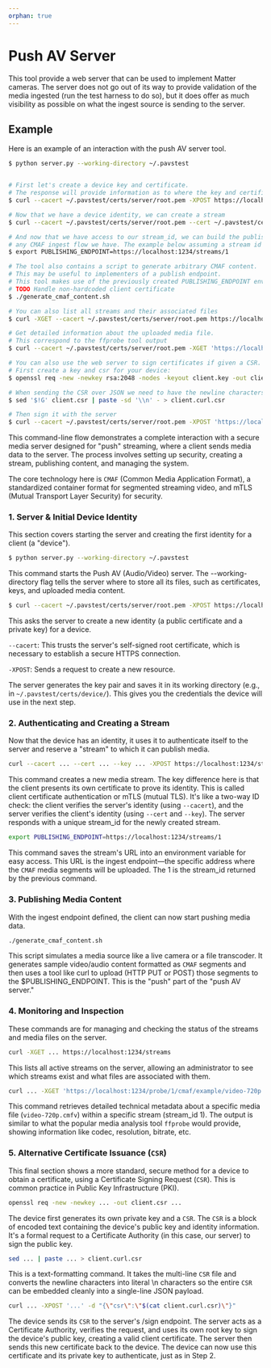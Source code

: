 ```yaml
---
orphan: true
---
```


# Push AV Server

This tool provide a web server that can be used to implement Matter cameras. The
server does not go out of its way to provide validation of the media ingested
(run the test harness to do so), but it does offer as much visibility as
possible on what the ingest source is sending to the server.

## Example

Here is an example of an interaction with the push AV server tool.

```sh
$ python server.py --working-directory ~/.pavstest


# First let's create a device key and certificate.
# The response will provide information as to where the key and certificate are located.
$ curl --cacert ~/.pavstest/certs/server/root.pem -XPOST https://localhost:1234/certs/dev/keypair

# Now that we have a device identity, we can create a stream
$ curl --cacert ~/.pavstest/certs/server/root.pem --cert ~/.pavstest/certs/device/dev.pem --key ~/.pavstest/certs/device/dev.key -XPOST https://localhost:1234/streams

# And now that we have access to our stream_id, we can build the publishing endpoint for
# any CMAF ingest flow we have. The example below assuming a stream id of "1".
$ export PUBLISHING_ENDPOINT=https://localhost:1234/streams/1

# The tool also contains a script to generate arbitrary CMAF content.
# This may be useful to implementers of a publish endpoint.
# This tool makes use of the previously created PUBLISHING_ENDPOINT environment variable.
# TODO Handle non-hardcoded client certificate
$ ./generate_cmaf_content.sh

# You can also list all streams and their associated files
$ curl -XGET --cacert ~/.pavstest/certs/server/root.pem https://localhost:1234/streams

# Get detailed information about the uploaded media file.
# This correspond to the ffprobe tool output
$ curl --cacert ~/.pavstest/certs/server/root.pem -XGET 'https://localhost:1234/probe/1/cmaf/example/video-720p.cmfv'

# You can also use the web server to sign certificates if given a CSR.
# First create a key and csr for your device:
$ openssl req -new -newkey rsa:2048 -nodes -keyout client.key -out client.csr -subj "/CN=test"

# When sending the CSR over JSON we need to have the newline characters be the literal \n.
$ sed '$!G' client.csr | paste -sd '\\n' - > client.curl.csr

# Then sign it with the server
$ curl --cacert ~/.pavstest/certs/server/root.pem -XPOST 'https://localhost:1234/certs/my-device/sign' -d "{\"csr\":\"$(cat client.curl.csr)\"}" --header "content-type: application/json"

```

This command-line flow demonstrates a complete interaction with a secure media
server designed for "push" streaming, where a client sends media data to the
server. The process involves setting up security, creating a stream, publishing
content, and managing the system.

The core technology here is `CMAF` (Common Media Application Format), a
standardized container format for segmented streaming video, and mTLS (Mutual
Transport Layer Security) for security.

### 1. Server & Initial Device Identity

This section covers starting the server and creating the first identity for a
client (a "device").

```sh
$ python server.py --working-directory ~/.pavstest
```

This command starts the Push AV (Audio/Video) server. The --working-directory
flag tells the server where to store all its files, such as certificates, keys,
and uploaded media content.

```sh
$ curl --cacert ~/.pavstest/certs/server/root.pem -XPOST https://localhost:1234/certs/dev/keypair
```

This asks the server to create a new identity (a public certificate and a
private key) for a device.

`--cacert`: This trusts the server's self-signed root certificate, which is
necessary to establish a secure HTTPS connection.

`-XPOST`: Sends a request to create a new resource.

The server generates the key pair and saves it in its working directory (e.g.,
in `~/.pavstest/certs/device/`). This gives you the credentials the device will
use in the next step.

### 2. Authenticating and Creating a Stream

Now that the device has an identity, it uses it to authenticate itself to the
server and reserve a "stream" to which it can publish media.

```sh
curl --cacert ... --cert ... --key ... -XPOST https://localhost:1234/streams
```

This command creates a new media stream. The key difference here is that the
client presents its own certificate to prove its identity. This is called client
certificate authentication or mTLS (mutual TLS). It's like a two-way ID check:
the client verifies the server's identity (using `--cacert`), and the server
verifies the client's identity (using `--cert` and `--key`). The server responds
with a unique stream_id for the newly created stream.

```sh
export PUBLISHING_ENDPOINT=https://localhost:1234/streams/1
```

This command saves the stream's URL into an environment variable for easy
access. This URL is the ingest endpoint—the specific address where the `CMAF`
media segments will be uploaded. The 1 is the stream_id returned by the previous
command.

### 3. Publishing Media Content

With the ingest endpoint defined, the client can now start pushing media data.

```sh
./generate_cmaf_content.sh
```

This script simulates a media source like a live camera or a file transcoder. It
generates sample video/audio content formatted as `CMAF` segments and then uses
a tool like curl to upload (HTTP PUT or POST) those segments to the
\$PUBLISHING_ENDPOINT. This is the "push" part of the "push AV server."

### 4. Monitoring and Inspection

These commands are for managing and checking the status of the streams and media
files on the server.

```sh
curl -XGET ... https://localhost:1234/streams
```

This lists all active streams on the server, allowing an administrator to see
which streams exist and what files are associated with them.

```sh
curl ... -XGET 'https://localhost:1234/probe/1/cmaf/example/video-720p.cmfv'
```

This command retrieves detailed technical metadata about a specific media file
(`video-720p.cmfv`) within a specific stream (stream_id 1). The output is
similar to what the popular media analysis tool `ffprobe` would provide, showing
information like codec, resolution, bitrate, etc.

### 5. Alternative Certificate Issuance (`CSR`)

This final section shows a more standard, secure method for a device to obtain a
certificate, using a Certificate Signing Request (`CSR`). This is common
practice in Public Key Infrastructure (PKI).

```sh
openssl req -new -newkey ... -out client.csr ...
```

The device first generates its own private key and a `CSR`. The `CSR` is a block
of encoded text containing the device's public key and identity information.
It's a formal request to a Certificate Authority (in this case, our server) to
sign the public key.

```sh
sed ... | paste ... > client.curl.csr
```

This is a text-formatting command. It takes the multi-line `CSR` file and
converts the newline characters into literal \n characters so the entire `CSR`
can be embedded cleanly into a single-line JSON payload.

```sh
curl ... -XPOST '...' -d "{\"csr\":\"$(cat client.curl.csr)\"}"
```

The device sends its `CSR` to the server's /sign endpoint. The server acts as a
Certificate Authority, verifies the request, and uses its own root key to sign
the device's public key, creating a valid client certificate. The server then
sends this new certificate back to the device. The device can now use this
certificate and its private key to authenticate, just as in Step 2.
